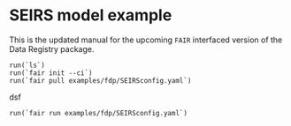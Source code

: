 # SEIRS model example
This is the updated manual for the upcoming `FAIR` interfaced version of the Data Registry package.

```jldoctest
run(`ls`)
run(`fair init --ci`)
run(`fair pull examples/fdp/SEIRSconfig.yaml`)
```

dsf

```jldoctest
run(`fair run examples/fdp/SEIRSconfig.yaml`)
```